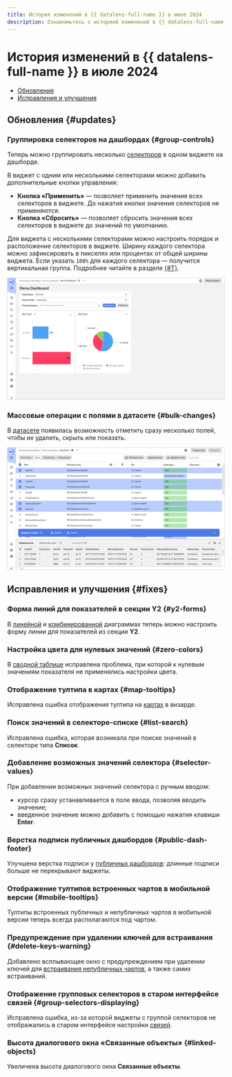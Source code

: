 ```yaml
---
title: История изменений в {{ datalens-full-name }} в июле 2024
description: Ознакомьтесь с историей изменений в {{ datalens-full-name }} за июль 2024.
---
```


# История изменений в {{ datalens-full-name }} в июле 2024

* [Обновления](#updates)
* [Исправления и улучшения](#fixes)

## Обновления {#updates}



### Группировка селекторов на дашбордах {#group-controls}

Теперь можно группировать несколько [селекторов](../dashboard/selector.md) в одном виджете на дашборде.

В виджет с одним или несколькими селекторами можно добавить дополнительные кнопки управления:

* **Кнопка «Применить»** — позволяет применить значения всех селекторов в виджете. До нажатия кнопки значения селекторов не применяются.
* **Кнопка «Сбросить»** — позволяет сбросить значения всех селекторов в виджете до значений по умолчанию.

Для виджета с несколькими селекторами можно настроить порядок и расположение селекторов в виджете. Ширину каждого селектора можно зафиксировать в пикселях или процентах от общей ширины виджета. Если указать `100%` для каждого селектора — получится вертикальная группа. Подробнее читайте в разделе [{#T}](../operations/dashboard/add-selector.md).

![screenshot](../../_assets/datalens/dashboard/dashboard-group-selectors.svg)


### Массовые операции с полями в датасете {#bulk-changes}

В [датасете](../dataset/index.md) появилась возможность отметить сразу несколько полей, чтобы их удалить, скрыть или показать.

![screenshot](../../_assets/datalens/dataset/dataset-fields-bulk-changes.png)

## Исправления и улучшения {#fixes}

### Форма линий для показателей в секции Y2 {#y2-forms}

В [линейной](../visualization-ref/line-chart.md) и [комбинированной](../visualization-ref/combined-chart.md) диаграммах теперь можно настроить форму линии для показателей из секции **Y2**.

### Настройка цвета для нулевых значений {#zero-colors}

В [сводной таблице](../visualization-ref/pivot-table-chart.md) исправлена проблема, при которой к нулевым значениям показателя не применялись настройки цвета.

### Отображение тултипа в картах {#map-tooltips}

Исправлена ошибка отображения тултипа на [картах](../visualization-ref/map-chart.md) в визарде.

### Поиск значений в селекторе-списке {#list-search}

Исправлена ошибка, которая возникала при поиске значений в селекторе типа **Список**.

### Добавление возможных значений селектора {#selector-values}

При добавлении возможных значений селектора с ручным вводом:

* курсор сразу устанавливается в поле ввода, позволяя вводить значение;
* введенное значение можно добавить с помощью нажатия клавиши **Enter**.


### Верстка подписи публичных дашбордов {#public-dash-footer}

Улучшена верстка подписи у [публичных дашбордов](../concepts/datalens-public.md): длинные подписи больше не перекрывают виджеты.

### Отображение тултипов встроенных чартов в мобильной версии {#mobile-tooltips}

Тултипы встроенных публичных и непубличных чартов в мобильной версии теперь всегда располагаются под чартом.

### Предупреждение при удалении ключей для встраивания {#delete-keys-warning}

Добавлено всплывающее окно с предупреждением при удалении ключей для [встраивания непубличных чартов](../security/private-embedded-objects.md), а также самих встраиваний.

### Отображение групповых селекторов в старом интерфейсе связей {#group-selectors-displaying}

Исправлена ошибка, из-за которой виджеты с группой селекторов не отображались в старом интерфейсе настройки [связей](../dashboard/link.md).



### Высота диалогового окна «Связанные объекты» {#linked-objects}

Увеличена высота диалогового окна **Связанные объекты**.
